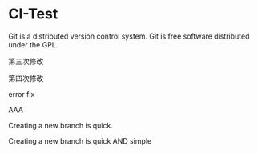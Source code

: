 # CI-Test

Git is a distributed version control system.
Git is free software distributed under the GPL.

第三次修改

第四次修改

error fix

AAA

Creating a new branch is quick.

Creating a new branch is quick AND simple

